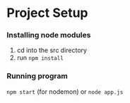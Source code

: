 # Project Setup

### Installing node modules
1. cd into the src directory
2. run ``npm install``

### Running program
``npm start`` (for nodemon)
or
``node app.js``
